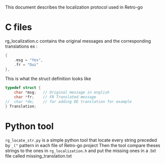 This document describes the localization protocol used in Retro-go


# C files
rg_localization.c contains the original messages and the corresponding translations ex :
````c
{
    .msg = "Yes",
    .fr = "Oui"
},
````

This is what the struct definition looks like
````c
typedef struct {
    char *msg;   // Original message in english
    char *fr;    // FR Translated message
//  char *de;    // for adding DE translation for example
} Translation;
````

# Python tool
`rg_locate_str.py` is a simple python tool that locate every string preceded by `_("` pattern in each file of Retro-go project
Then the tool compare theses strings to the ones in `rg_localization.h` and put the missing ones in a .txt file called missing_translation.txt